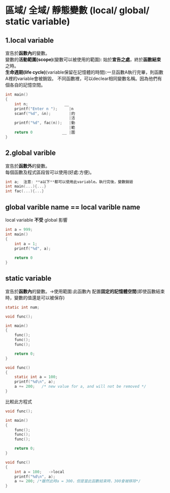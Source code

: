 # 區域/ 全域/ 靜態變數 (local/ global/ static variable)

## 1.local variable
宣告於**函數內**的變數。  
變數的**活動範圍(scope)**(變數可以被使用的範圍): 始於**宣告之處**，終於**函數結束**之時。  
**生命週期(life cycle)**(variable保留在記憶體的時間):一旦函數A執行完畢，則函數A裡的variable會被銷毀。
不同函數裡，可以declear相同變數名稱。因為他們有個各自的記憶空間。
```c
int main()
{
    int n;                __
    printf("Enter n ");     |n
    scanf("%d", &n);        |的
                            |活
    printf("%d", fac(n));   |動
                            |範
    return 0             __ |圍
}
```
## 2.global varible
宣告於**函數外**的變數。  
每個函數及程式區段皆可以使用(好處:方便)。
```c
int a;  注意: **a以下**都可以使用此variable。執行完後，變數銷毀
int main(...){...}
int fac(...){...}
```

## global varible name == local varible name
local variable **不受** global 影響
```c
int a = 999;
int main()
{
    int a = 1;
    printf("%d", a);
    
    return 0
}
```
## static variable
宣告於**函數內**的變數。->使用範圍:此函數內
配置**固定的記憶體空間**(即使函數結束時，變數的值還是可以被保存)
```c
static int num;
```
```c
void func();

int main()
{
    func();
    func();
    func();

    return 0;
}

void func()
{
    static int a = 100;
    printf("%d\n", a);
    a += 200;   /* new value for a, and will not be removed */
}
```
比較此方程式
```c
void func();

int main()
{
    func();
    func();
    func();

    return 0;
}

void func()
{
    int a = 100;   ->local
    printf("%d\n", a);
    a += 200; /*雖然此時a = 300，但是當此函數結束時，300會被移除*/
}
```
